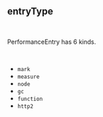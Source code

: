 ## entryType

<br />

PerformanceEntry has 6 kinds.

<br />

- `mark`
- `measure`
- `node`
- `gc`
- `function`
- `http2`
